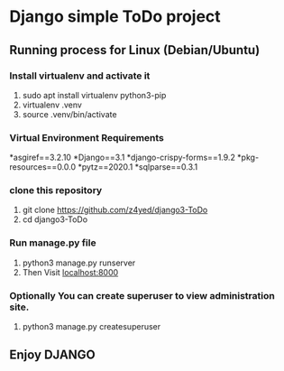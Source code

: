 # Django simple ToDo project

## Running process for Linux (Debian/Ubuntu)

### Install virtualenv and activate it
1. sudo apt install virtualenv python3-pip
2. virtualenv .venv
3. source .venv/bin/activate

### Virtual Environment Requirements

*asgiref==3.2.10
*Django==3.1
*django-crispy-forms==1.9.2
*pkg-resources==0.0.0
*pytz==2020.1
*sqlparse==0.3.1


### clone this repository
1. git clone https://github.com/z4yed/django3-ToDo
2. cd django3-ToDo

### Run manage.py file

1. python3 manage.py runserver
2. Then Visit [localhost:8000](http://127.0.0.1:8000/)

### Optionally You can create superuser to view administration site.

1. python3 manage.py createsuperuser

## Enjoy DJANGO

